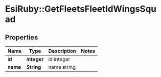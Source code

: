 # EsiRuby::GetFleetsFleetIdWingsSquad

## Properties
Name | Type | Description | Notes
------------ | ------------- | ------------- | -------------
**id** | **Integer** | id integer | 
**name** | **String** | name string | 


